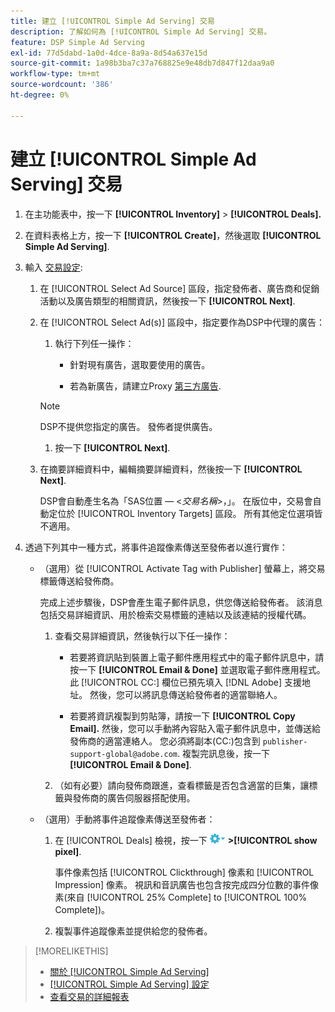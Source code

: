 ```yaml
---
title: 建立 [!UICONTROL Simple Ad Serving] 交易
description: 了解如何為 [!UICONTROL Simple Ad Serving] 交易。
feature: DSP Simple Ad Serving
exl-id: 77d5dabd-1a0d-4dce-8a9a-8d54a637e15d
source-git-commit: 1a98b3ba7c37a768825e9e48db7d847f12daa9a0
workflow-type: tm+mt
source-wordcount: '386'
ht-degree: 0%

---
```


# 建立 [!UICONTROL Simple Ad Serving] 交易

1. 在主功能表中，按一下 **[!UICONTROL Inventory]** > **[!UICONTROL Deals].**

1. 在資料表格上方，按一下 **[!UICONTROL Create]**，然後選取 **[!UICONTROL Simple Ad Serving]**.

1. 輸入 [交易設定](simple-deal-settings.md):

   1. 在 [!UICONTROL Select Ad Source] 區段，指定發佈者、廣告商和促銷活動以及廣告類型的相關資訊，然後按一下 **[!UICONTROL Next]**.

   1. 在 [!UICONTROL Select Ad(s)] 區段中，指定要作為DSP中代理的廣告：

      1. 執行下列任一操作：

         * 針對現有廣告，選取要使用的廣告。

         * 若為新廣告，請建立Proxy [第三方廣告](/help/dsp/campaign-management/ads/ad-create-multiple.md).
      >[!NOTE]
      > DSP不提供您指定的廣告。 發佈者提供廣告。

      1. 按一下 **[!UICONTROL Next]**.
   1. 在摘要詳細資料中，編輯摘要詳細資料，然後按一下 **[!UICONTROL Next]**.

      DSP會自動產生名為「SAS位置 — &lt;*交易名稱*>，」。 在版位中，交易會自動定位於 [!UICONTROL Inventory Targets] 區段。 所有其他定位選項皆不適用。



1. 透過下列其中一種方式，將事件追蹤像素傳送至發佈者以進行實作：

   * （選用）從 [!UICONTROL Activate Tag with Publisher] 螢幕上，將交易標籤傳送給發佈商。

      完成上述步驟後，DSP會產生電子郵件訊息，供您傳送給發佈者。 該消息包括交易詳細資訊、用於檢索交易標籤的連結以及該連結的授權代碼。

      1. 查看交易詳細資訊，然後執行以下任一操作：

         * 若要將資訊貼到裝置上電子郵件應用程式中的電子郵件訊息中，請按一下 **[!UICONTROL Email & Done]** 並選取電子郵件應用程式。 此 [!UICONTROL CC:] 欄位已預先填入 [!DNL Adobe] 支援地址。 然後，您可以將訊息傳送給發佈者的適當聯絡人。

         * 若要將資訊複製到剪貼簿，請按一下 **[!UICONTROL Copy Email].** 然後，您可以手動將內容貼入電子郵件訊息中，並傳送給發佈商的適當連絡人。 您必須將副本(CC:)包含到 `publisher-support-global@adobe.com`. 複製完訊息後，按一下 **[!UICONTROL Email & Done]**.
      1. （如有必要）請向發佈商跟進，查看標籤是否包含適當的巨集，讓標籤與發佈商的廣告伺服器搭配使用。
   * （選用）手動將事件追蹤像素傳送至發佈者：

      1. 在 [!UICONTROL Deals] 檢視，按一下 ![選項功能表](/help/dsp/assets/options-menu.png) **>[!UICONTROL show pixel]**.

         事件像素包括 [!UICONTROL Clickthrough] 像素和 [!UICONTROL Impression] 像素。 視訊和音訊廣告也包含按完成四分位數的事件像素(來自 [!UICONTROL 25% Complete] to [!UICONTROL 100% Complete])。

      1. 複製事件追蹤像素並提供給您的發佈者。



>[!MORELIKETHIS]
>
>* [關於 [!UICONTROL Simple Ad Serving]](simple-deal-about.md)
>* [[!UICONTROL Simple Ad Serving] 設定](simple-deal-settings.md)
>* [查看交易的詳細報表](/help/dsp/inventory/deal-view-report.md)


<!-- add back when reimplemented:
>* [View Event-Tracking Pixels for a [!UICONTROL Simple Ad Serving] Deal](simple-deal-show-pixels.md)
-->
